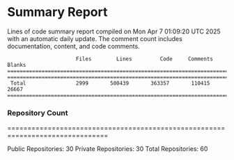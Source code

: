 # Summary Report
Lines of code summary report compiled on Mon Apr  7 01:09:20 UTC 2025 with an automatic daily update. The comment count includes documentation, content, and code comments.
```
                      Files        Lines         Code     Comments       Blanks
===============================================================================
===============================================================================
 Total                2999       500439       363357       110415        26667
===============================================================================
```

### Repository Count
===============================================================================

Public Repositories: 30
Private Repositories: 30
Total Repositories: 60

